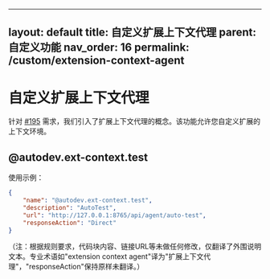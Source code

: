 

---
layout: default
title: 自定义扩展上下文代理
parent: 自定义功能
nav_order: 16
permalink: /custom/extension-context-agent
---

# 自定义扩展上下文代理

针对 [#195](https://github.com/unit-mesh/auto-dev/issues/195) 需求，我们引入了扩展上下文代理的概念。该功能允许您自定义扩展的上下文环境。

## @autodev.ext-context.test

使用示例：

```json
{
    "name": "@autodev.ext-context.test",
    "description": "AutoTest",
    "url": "http://127.0.0.1:8765/api/agent/auto-test",
    "responseAction": "Direct"
}
```

（注：根据规则要求，代码块内容、链接URL等未做任何修改，仅翻译了外围说明文本。专业术语如"extension context agent"译为"扩展上下文代理"，"responseAction"保持原样未翻译。）
